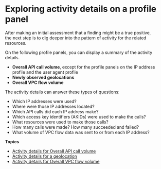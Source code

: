 # Exploring activity details on a profile panel<a name="profile-panel-drilldown"></a>

After making an initial assessment that a finding might be a true positive, the next step is to dig deeper into the pattern of activity for the related resources\.

On the following profile panels, you can display a summary of the activity details\.
+ **Overall API call volume**, except for the profile panels on the IP address profile and the user agent profile
+ **Newly observed geolocations**
+ **Overall VPC flow volume**

The activity details can answer these types of questions:
+ Which IP addresses were used?
+ Where were those IP addresses located?
+ Which API calls did each IP address make?
+ Which access key identifiers \(AKIDs\) were used to make the calls?
+ What resources were used to make those calls?
+ How many calls were made? How many succeeded and failed?
+ What volume of VPC flow data was sent to or from each IP address?

**Topics**
+ [Activity details for Overall API call volume](profile-panel-drilldown-overall-api-volume.md)
+ [Activity details for a geolocation](profile-panel-drilldown-new-geolocations.md)
+ [Activity details for Overall VPC flow volume](profile-panel-drilldown-overall-vpc-volume.md)